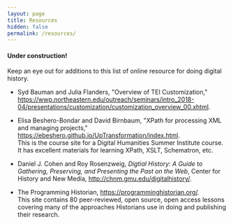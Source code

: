 ```yaml
---
layout: page
title: Resources
hidden: false
permalink: /resources/
---
```


#### Under construction! 

Keep an eye out for additions to this list of online resource for doing digital history.

* Syd Bauman and Julia Flanders, "Overview of TEI 
Customization," <https://wwp.northeastern.edu/outreach/seminars/intro_2018-04/presentations/customization/customization_overview_00.xhtml>. 

* Elisa Beshero-Bondar and David Birnbaum, "XPath for processing XML and managing 
projects,"  <https://ebeshero.github.io/UpTransformation/index.html>.  
This is the course site for a Digital Humanities Summer Institute course. It has 
excellent materials for learning XPath, XSLT, Schematron, etc.

* Daniel J. Cohen and Roy Rosenzweig, _Digtial History: A Guide to Gathering, Preserving, 
and Presenting the Past on the Web_, Center for History and New Media, <http://chnm.gmu.edu/digitalhistory/>.

* The Programming Historian, <https://programminghistorian.org/>.  
This site contains 80 peer-reviewed, open source, open access lessons covering many of the approaches 
Historians use in doing and publishing their research.

